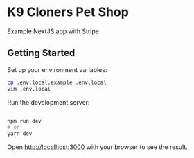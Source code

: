 # K9 Cloners Pet Shop

Example NextJS app with Stripe

## Getting Started

Set up your environment variables:

```bash
cp .env.local.example .env.local
vim .env.local
```

Run the development server:

```bash

npm run dev
# or
yarn dev
```

Open [http://localhost:3000](http://localhost:3000) with your browser to see the result.
